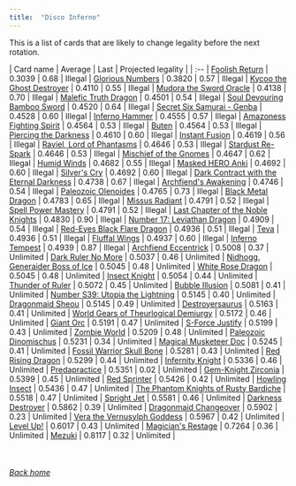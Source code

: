 ```yaml
---
title:  "Disco Inferno"
---
```


This is a list of cards that are likely to change legality before the next rotation.

| Card name | Average | Last | Projected legality |
| :-- |
[Foolish Return](https://db.ygoprodeck.com/card/?search=Foolish%20Return) | 0.3039 | 0.68 | Illegal |
[Glorious Numbers](https://db.ygoprodeck.com/card/?search=Glorious%20Numbers) | 0.3820 | 0.57 | Illegal |
[Kycoo the Ghost Destroyer](https://db.ygoprodeck.com/card/?search=Kycoo%20the%20Ghost%20Destroyer) | 0.4110 | 0.55 | Illegal |
[Mudora the Sword Oracle](https://db.ygoprodeck.com/card/?search=Mudora%20the%20Sword%20Oracle) | 0.4138 | 0.70 | Illegal |
[Malefic Truth Dragon](https://db.ygoprodeck.com/card/?search=Malefic%20Truth%20Dragon) | 0.4501 | 0.54 | Illegal |
[Soul Devouring Bamboo Sword](https://db.ygoprodeck.com/card/?search=Soul%20Devouring%20Bamboo%20Sword) | 0.4520 | 0.64 | Illegal |
[Secret Six Samurai - Genba](https://db.ygoprodeck.com/card/?search=Secret%20Six%20Samurai%20-%20Genba) | 0.4528 | 0.60 | Illegal |
[Inferno Hammer](https://db.ygoprodeck.com/card/?search=Inferno%20Hammer) | 0.4555 | 0.57 | Illegal |
[Amazoness Fighting Spirit](https://db.ygoprodeck.com/card/?search=Amazoness%20Fighting%20Spirit) | 0.4564 | 0.53 | Illegal |
[Buten](https://db.ygoprodeck.com/card/?search=Buten) | 0.4564 | 0.53 | Illegal |
[Piercing the Darkness](https://db.ygoprodeck.com/card/?search=Piercing%20the%20Darkness) | 0.4610 | 0.60 | Illegal |
[Instant Fusion](https://db.ygoprodeck.com/card/?search=Instant%20Fusion) | 0.4619 | 0.56 | Illegal |
[Raviel, Lord of Phantasms](https://db.ygoprodeck.com/card/?search=Raviel,%20Lord%20of%20Phantasms) | 0.4646 | 0.53 | Illegal |
[Stardust Re-Spark](https://db.ygoprodeck.com/card/?search=Stardust%20Re-Spark) | 0.4646 | 0.53 | Illegal |
[Mischief of the Gnomes](https://db.ygoprodeck.com/card/?search=Mischief%20of%20the%20Gnomes) | 0.4647 | 0.62 | Illegal |
[Humid Winds](https://db.ygoprodeck.com/card/?search=Humid%20Winds) | 0.4682 | 0.55 | Illegal |
[Masked HERO Anki](https://db.ygoprodeck.com/card/?search=Masked%20HERO%20Anki) | 0.4692 | 0.60 | Illegal |
[Silver's Cry](https://db.ygoprodeck.com/card/?search=Silver's%20Cry) | 0.4692 | 0.60 | Illegal |
[Dark Contract with the Eternal Darkness](https://db.ygoprodeck.com/card/?search=Dark%20Contract%20with%20the%20Eternal%20Darkness) | 0.4738 | 0.67 | Illegal |
[Archfiend's Awakening](https://db.ygoprodeck.com/card/?search=Archfiend's%20Awakening) | 0.4746 | 0.54 | Illegal |
[Paleozoic Olenoides](https://db.ygoprodeck.com/card/?search=Paleozoic%20Olenoides) | 0.4765 | 0.73 | Illegal |
[Black Metal Dragon](https://db.ygoprodeck.com/card/?search=Black%20Metal%20Dragon) | 0.4783 | 0.65 | Illegal |
[Missus Radiant](https://db.ygoprodeck.com/card/?search=Missus%20Radiant) | 0.4791 | 0.52 | Illegal |
[Spell Power Mastery](https://db.ygoprodeck.com/card/?search=Spell%20Power%20Mastery) | 0.4791 | 0.52 | Illegal |
[Last Chapter of the Noble Knights](https://db.ygoprodeck.com/card/?search=Last%20Chapter%20of%20the%20Noble%20Knights) | 0.4830 | 0.90 | Illegal |
[Number 17: Leviathan Dragon](https://db.ygoprodeck.com/card/?search=Number%2017:%20Leviathan%20Dragon) | 0.4909 | 0.54 | Illegal |
[Red-Eyes Black Flare Dragon](https://db.ygoprodeck.com/card/?search=Red-Eyes%20Black%20Flare%20Dragon) | 0.4936 | 0.51 | Illegal |
[Teva](https://db.ygoprodeck.com/card/?search=Teva) | 0.4936 | 0.51 | Illegal |
[Fluffal Wings](https://db.ygoprodeck.com/card/?search=Fluffal%20Wings) | 0.4937 | 0.60 | Illegal |
[Inferno Tempest](https://db.ygoprodeck.com/card/?search=Inferno%20Tempest) | 0.4939 | 0.87 | Illegal |
[Archfiend Eccentrick](https://db.ygoprodeck.com/card/?search=Archfiend%20Eccentrick) | 0.5008 | 0.37 | Unlimited |
[Dark Ruler No More](https://db.ygoprodeck.com/card/?search=Dark%20Ruler%20No%20More) | 0.5037 | 0.46 | Unlimited |
[Nidhogg, Generaider Boss of Ice](https://db.ygoprodeck.com/card/?search=Nidhogg,%20Generaider%20Boss%20of%20Ice) | 0.5045 | 0.48 | Unlimited |
[White Rose Dragon](https://db.ygoprodeck.com/card/?search=White%20Rose%20Dragon) | 0.5045 | 0.48 | Unlimited |
[Insect Knight](https://db.ygoprodeck.com/card/?search=Insect%20Knight) | 0.5054 | 0.44 | Unlimited |
[Thunder of Ruler](https://db.ygoprodeck.com/card/?search=Thunder%20of%20Ruler) | 0.5072 | 0.45 | Unlimited |
[Bubble Illusion](https://db.ygoprodeck.com/card/?search=Bubble%20Illusion) | 0.5081 | 0.41 | Unlimited |
[Number S39: Utopia the Lightning](https://db.ygoprodeck.com/card/?search=Number%20S39:%20Utopia%20the%20Lightning) | 0.5145 | 0.40 | Unlimited |
[Dragonmaid Sheou](https://db.ygoprodeck.com/card/?search=Dragonmaid%20Sheou) | 0.5145 | 0.49 | Unlimited |
[Destroyersaurus](https://db.ygoprodeck.com/card/?search=Destroyersaurus) | 0.5163 | 0.41 | Unlimited |
[World Gears of Theurlogical Demiurgy](https://db.ygoprodeck.com/card/?search=World%20Gears%20of%20Theurlogical%20Demiurgy) | 0.5172 | 0.46 | Unlimited |
[Giant Orc](https://db.ygoprodeck.com/card/?search=Giant%20Orc) | 0.5191 | 0.47 | Unlimited |
[S-Force Justify](https://db.ygoprodeck.com/card/?search=S-Force%20Justify) | 0.5199 | 0.43 | Unlimited |
[Zombie World](https://db.ygoprodeck.com/card/?search=Zombie%20World) | 0.5209 | 0.48 | Unlimited |
[Paleozoic Dinomischus](https://db.ygoprodeck.com/card/?search=Paleozoic%20Dinomischus) | 0.5231 | 0.34 | Unlimited |
[Magical Musketeer Doc](https://db.ygoprodeck.com/card/?search=Magical%20Musketeer%20Doc) | 0.5245 | 0.41 | Unlimited |
[Fossil Warrior Skull Bone](https://db.ygoprodeck.com/card/?search=Fossil%20Warrior%20Skull%20Bone) | 0.5281 | 0.43 | Unlimited |
[Red Rising Dragon](https://db.ygoprodeck.com/card/?search=Red%20Rising%20Dragon) | 0.5299 | 0.44 | Unlimited |
[Infernity Knight](https://db.ygoprodeck.com/card/?search=Infernity%20Knight) | 0.5336 | 0.46 | Unlimited |
[Predapractice](https://db.ygoprodeck.com/card/?search=Predapractice) | 0.5351 | 0.02 | Unlimited |
[Gem-Knight Zirconia](https://db.ygoprodeck.com/card/?search=Gem-Knight%20Zirconia) | 0.5399 | 0.45 | Unlimited |
[Red Sprinter](https://db.ygoprodeck.com/card/?search=Red%20Sprinter) | 0.5426 | 0.42 | Unlimited |
[Howling Insect](https://db.ygoprodeck.com/card/?search=Howling%20Insect) | 0.5436 | 0.47 | Unlimited |
[The Phantom Knights of Rusty Bardiche](https://db.ygoprodeck.com/card/?search=The%20Phantom%20Knights%20of%20Rusty%20Bardiche) | 0.5518 | 0.47 | Unlimited |
[Spright Jet](https://db.ygoprodeck.com/card/?search=Spright%20Jet) | 0.5581 | 0.46 | Unlimited |
[Darkness Destroyer](https://db.ygoprodeck.com/card/?search=Darkness%20Destroyer) | 0.5862 | 0.39 | Unlimited |
[Dragonmaid Changeover](https://db.ygoprodeck.com/card/?search=Dragonmaid%20Changeover) | 0.5902 | 0.23 | Unlimited |
[Vera the Vernusylph Goddess](https://db.ygoprodeck.com/card/?search=Vera%20the%20Vernusylph%20Goddess) | 0.5967 | 0.42 | Unlimited |
[Level Up!](https://db.ygoprodeck.com/card/?search=Level%20Up!) | 0.6017 | 0.43 | Unlimited |
[Magician's Restage](https://db.ygoprodeck.com/card/?search=Magician's%20Restage) | 0.7264 | 0.36 | Unlimited |
[Mezuki](https://db.ygoprodeck.com/card/?search=Mezuki) | 0.8117 | 0.32 | Unlimited |

<br>

###### [Back home](index)